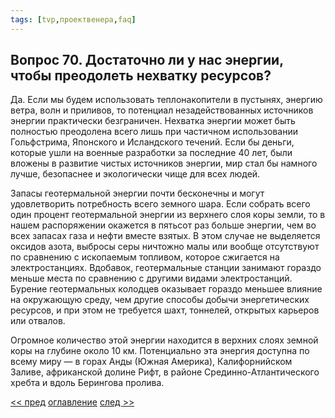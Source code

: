 ```yaml
---
tags: [tvp,проектвенера,faq]
---
```

## Вопрос 70. Достаточно ли у нас энергии, чтобы преодолеть нехватку ресурсов?

Да. Если мы будем использовать теплонакопители в пустынях, энергию ветра, волн и приливов, то потенциал незадействованных источников энергии практически безграничен. Нехватка энергии может быть полностью преодолена всего лишь при частичном использовании Гольфстрима, Японского и Исландского течений. Если бы деньги, которые ушли на военные разработки за последние 40 лет, были вложены в развитие чистых источников энергии, мир стал бы намного лучше, безопаснее и экологически чище для всех людей.

Запасы геотермальной энергии почти бесконечны и могут удовлетворить потребность всего земного шара. Если собрать всего один процент геотермальной энергии из верхнего слоя коры земли, то в нашем распоряжении окажется в пятьсот раз больше энергии, чем во всех запасах газа и нефти вместе взятых. В этом случае не выделяется оксидов азота, выбросы серы ничтожно малы или вообще отсутствуют по сравнению с ископаемым топливом, которое сжигается на электростанциях. Вдобавок, геотермальные станции занимают гораздо меньше места по сравнению с другими видами электростанций. Бурение геотермальных колодцев оказывает гораздо меньшее влияние на окружающую среду, чем другие способы добычи энергетических ресурсов, и при этом не требуется шахт, тоннелей, открытых карьеров или отвалов.

Огромное количество этой энергии находится в верхних слоях земной коры на глубине около 10 км. Потенциально эта энергия доступна по всему миру — в горах Анды (Южная Америка), Калифорнийском Заливе, африканской долине Рифт, в районе Срединно-Атлантического хребта и вдоль Берингова пролива.

[<< пред](Вопрос%2069.%20Какая%20защита%20предусмотрена%20в%20предлагаемом%20Вами%20обществе%20против%20злоупотребления%20властью.md) [оглавление](FAQ%20%D0%BF%D0%BE%20%D0%BF%D1%80%D0%BE%D0%B5%D0%BA%D1%82%D1%83%20%C2%AB%D0%92%D0%B5%D0%BD%D0%B5%D1%80%D0%B0%C2%BB.md) [след >>](Вопрос%2071.%20Когда%20всё%20будет%20доступно%20бесплатно,%20не%20пропадет%20ли%20стимул.md)